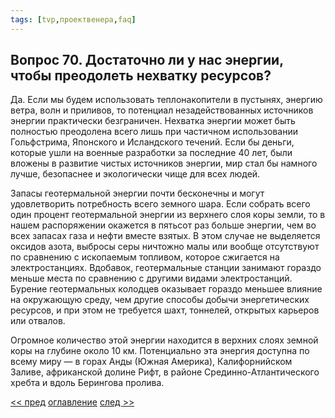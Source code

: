 ```yaml
---
tags: [tvp,проектвенера,faq]
---
```

## Вопрос 70. Достаточно ли у нас энергии, чтобы преодолеть нехватку ресурсов?

Да. Если мы будем использовать теплонакопители в пустынях, энергию ветра, волн и приливов, то потенциал незадействованных источников энергии практически безграничен. Нехватка энергии может быть полностью преодолена всего лишь при частичном использовании Гольфстрима, Японского и Исландского течений. Если бы деньги, которые ушли на военные разработки за последние 40 лет, были вложены в развитие чистых источников энергии, мир стал бы намного лучше, безопаснее и экологически чище для всех людей.

Запасы геотермальной энергии почти бесконечны и могут удовлетворить потребность всего земного шара. Если собрать всего один процент геотермальной энергии из верхнего слоя коры земли, то в нашем распоряжении окажется в пятьсот раз больше энергии, чем во всех запасах газа и нефти вместе взятых. В этом случае не выделяется оксидов азота, выбросы серы ничтожно малы или вообще отсутствуют по сравнению с ископаемым топливом, которое сжигается на электростанциях. Вдобавок, геотермальные станции занимают гораздо меньше места по сравнению с другими видами электростанций. Бурение геотермальных колодцев оказывает гораздо меньшее влияние на окружающую среду, чем другие способы добычи энергетических ресурсов, и при этом не требуется шахт, тоннелей, открытых карьеров или отвалов.

Огромное количество этой энергии находится в верхних слоях земной коры на глубине около 10 км. Потенциально эта энергия доступна по всему миру — в горах Анды (Южная Америка), Калифорнийском Заливе, африканской долине Рифт, в районе Срединно-Атлантического хребта и вдоль Берингова пролива.

[<< пред](Вопрос%2069.%20Какая%20защита%20предусмотрена%20в%20предлагаемом%20Вами%20обществе%20против%20злоупотребления%20властью.md) [оглавление](FAQ%20%D0%BF%D0%BE%20%D0%BF%D1%80%D0%BE%D0%B5%D0%BA%D1%82%D1%83%20%C2%AB%D0%92%D0%B5%D0%BD%D0%B5%D1%80%D0%B0%C2%BB.md) [след >>](Вопрос%2071.%20Когда%20всё%20будет%20доступно%20бесплатно,%20не%20пропадет%20ли%20стимул.md)